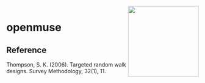 <br />

<img align="right" width="185" src='man/figures/openmuse-logo.png'>

# **openmuse**

## Reference

Thompson, S. K. (2006). Targeted random walk designs. Survey Methodology, 32(1), 11.